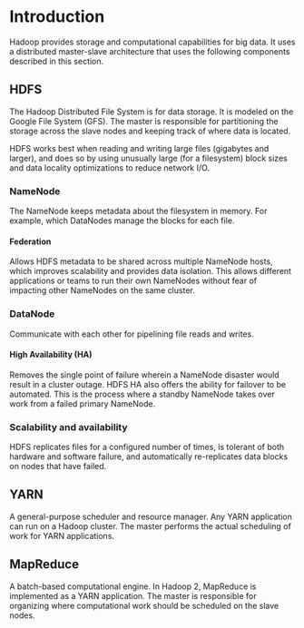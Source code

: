 # Introduction

Hadoop provides storage and computational capabilities for big data. It uses a distributed master-slave architecture that uses the following components described in this section.

## HDFS
The Hadoop Distributed File System is for data storage. It is modeled on the Google File System (GFS). The master is responsible for partitioning the storage across the slave nodes and keeping track of where data is located. 

HDFS works best when reading and writing large files (gigabytes and larger), and does so by using unusually large (for a filesystem) block sizes and data locality optimizations to reduce network I/O.

### NameNode
The NameNode keeps metadata about the filesystem in memory. For example, which DataNodes manage the blocks for each file. 

#### Federation
Allows HDFS metadata to be shared across multiple NameNode hosts, which improves scalability and provides data isolation. This allows different applications or teams to run their own NameNodes without fear of impacting other NameNodes on the same cluster.

### DataNode
Communicate with each other for pipelining file reads and writes. 

#### High Availability (HA)
Removes the single point of failure wherein a NameNode disaster would result in a cluster outage. HDFS HA also offers the ability for failover to be automated. This is the process where a standby NameNode takes over work from a failed primary NameNode.

### Scalability and availability
HDFS replicates files for a configured number of times, is tolerant of both hardware and software failure, and automatically re-replicates data blocks on nodes that have failed. 

## YARN
A general-purpose scheduler and resource manager. Any YARN application can run on a Hadoop cluster. The master performs the actual scheduling of work for YARN applications. 

## MapReduce
A batch-based computational engine. In Hadoop 2, MapReduce is implemented as a YARN application. The master is responsible for organizing where computational work should be scheduled on the slave nodes.  

 